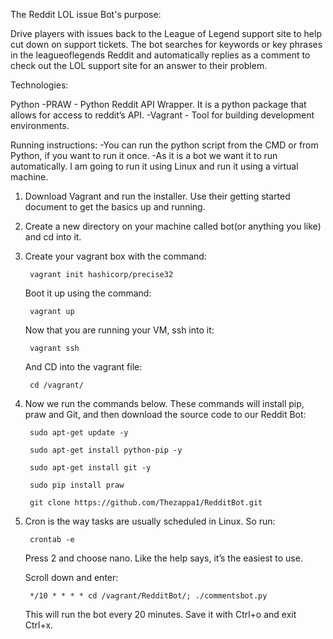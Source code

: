 The Reddit LOL issue Bot's purpose:

Drive players with issues back to the League of Legend support site to help cut down on support tickets. The bot searches for keywords or key phrases in the leagueoflegends Reddit and automatically replies as a comment to check out the LOL support site for an answer to their problem.

Technologies:

Python
-PRAW - Python Reddit API Wrapper. It is a python package that allows for access to reddit’s API. 
-Vagrant - Tool for building development environments.

Running instructions:
-You can run the python script from the CMD or from Python, if you want to run it once.
-As it is a bot we want it to run automatically. I am going to run it using Linux and run it using a virtual machine. 

1. Download Vagrant and run the installer. Use their getting started document to get the basics up and running.

2. Create a new directory on your machine called bot(or anything  you like) and cd into it.

3. Create your vagrant box with the command:
    
        vagrant init hashicorp/precise32

    Boot it up using the command:
    
        vagrant up
    
    Now that you are running your VM,  ssh into it:

        vagrant ssh 
    
    And CD into the vagrant file:
    
        cd /vagrant/

4. Now we run the commands below. These commands will install pip, praw and Git, and then download the source code to our Reddit Bot:

        sudo apt-get update -y
    
        sudo apt-get install python-pip -y
    
        sudo apt-get install git -y
    
        sudo pip install praw
    
        git clone https://github.com/Thezappa1/RedditBot.git

5. Cron is the way tasks are usually scheduled in Linux.  So run:
    
        crontab -e

    Press 2 and choose nano. Like the help says, it’s the easiest to use. 
    
    Scroll down and enter:

        */10 * * * * cd /vagrant/RedditBot/; ./commentsbot.py
    
    This will run the bot every 20 minutes. Save it with Ctrl+o and exit Ctrl+x.

